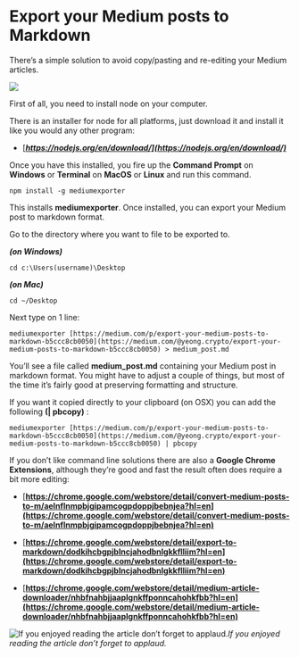 
# Export your Medium posts to Markdown

There’s a simple solution to avoid copy/pasting and re-editing your Medium articles.

![](https://cdn-images-1.medium.com/max/2000/1*i-S80mDrkJQO2tJ_lhYwfA.png)

First of all, you need to install node on your computer.

There is an installer for node for all platforms, just download it and install it like you would any other program:

* [***https://nodejs.org/en/download/](https://nodejs.org/en/download/)***

Once you have this installed, you fire up the **Command Prompt** on **Windows** or **Terminal** on **MacOS** or **Linux** and run this command.

    npm install -g mediumexporter

This installs **mediumexporter**. Once installed, you can export your Medium post to markdown format.

Go to the directory where you want to file to be exported to.

***(on Windows)***

    cd c:\Users(username)\Desktop 

***(on Mac)***

    cd ~/Desktop 

Next type on 1 line:

    mediumexporter [https://medium.com/p/export-your-medium-posts-to-markdown-b5ccc8cb0050](https://medium.com/@yeong.crypto/export-your-medium-posts-to-markdown-b5ccc8cb0050) > medium_post.md

You’ll see a file called **medium_post.md** containing your Medium post in markdown format. You might have to adjust a couple of things, but most of the time it’s fairly good at preserving formatting and structure.

If you want it copied directly to your clipboard (on OSX) you can add the following **(| pbcopy)** :

    mediumexporter [https://medium.com/p/export-your-medium-posts-to-markdown-b5ccc8cb0050](https://medium.com/@yeong.crypto/export-your-medium-posts-to-markdown-b5ccc8cb0050) | pbcopy

If you don’t like command line solutions there are also a **Google Chrome Extensions**, although they’re good and fast the result often does require a bit more editing:

* [**https://chrome.google.com/webstore/detail/convert-medium-posts-to-m/aelnflnmpbjgipamcogpdoppjbebnjea?hl=en](https://chrome.google.com/webstore/detail/convert-medium-posts-to-m/aelnflnmpbjgipamcogpdoppjbebnjea?hl=en)**

* [**https://chrome.google.com/webstore/detail/export-to-markdown/dodkihcbgpjblncjahodbnlgkkflliim?hl=en](https://chrome.google.com/webstore/detail/export-to-markdown/dodkihcbgpjblncjahodbnlgkkflliim?hl=en)**

* [**https://chrome.google.com/webstore/detail/medium-article-downloader/nhbfnahbjjaaplgnkffponncahohkfbb?hl=en](https://chrome.google.com/webstore/detail/medium-article-downloader/nhbfnahbjjaaplgnkffponncahohkfbb?hl=en)**

![If you enjoyed reading the article don’t forget to applaud.](https://cdn-images-1.medium.com/max/2000/1*eHf64Iyl2VhGN5WVOiu1rw.gif)*If you enjoyed reading the article don’t forget to applaud.*
